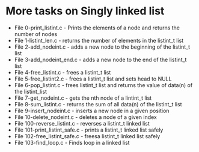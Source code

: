 # More tasks on Singly linked list
* File 0-print_listint.c - Prints the elements of a node and returns the number of nodes
* File 1-listint_len.c - returns the number of elements in the listint_t list
* File 2-add_nodeint.c - adds a new node to the beginning of the listint_t list
* File 3-add_nodeint_end.c - adds a new node to the end of the listint_t list
* File 4-free_listint.c - frees a listint_t list
* File 5-free_listint2.c - frees a listint_t list and sets head to NULL
* File 6-pop_listint.c - frees listint_t list and returns the value of data(n) of the listint_list
* File 7-get_nodeint.c - gets the nth node of a lintint_t list
* File 8-sum_listint.c - returns the sum of all data(n) of the listint_t list
* File 9-insert_nodeint.c - inserts a new node in a given position
* File 10-delete_nodeint.c - deletes a node of a given index
* File 100-reverse_listint.c - reverses a listint_t linked list
* File 101-print_listint_safe.c - prints a listint_t linked list safely
* File 102-free_listint_safe.c - freesa listint_t linked list safely
* File 103-find_loop.c - Finds loop in a linked list
